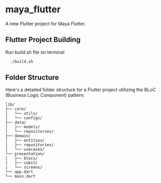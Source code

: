 # maya_flutter

A new Flutter project for Maya Flutter.

## Flutter Project Building

Run build.sh file on terminal

```bash
  ./build.sh
```

## Folder Structure

Here's a detailed folder structure for a Flutter project utilizing the BLoC (Business Logic Component) pattern:

    lib/
    ├── core/
    │   └── utils/
    │   └── configs/
    ├── data/
    │   ├── models/
    │   └── repositories/
    ├── domain/
    │   ├── entities/
    │   ├── repositories/
    │   └── usecases/
    └── presentation/
    |   ├── blocs/
    |   ├── cubit/
    |   └── screens/
    └── app.dart
    └── main.dart

